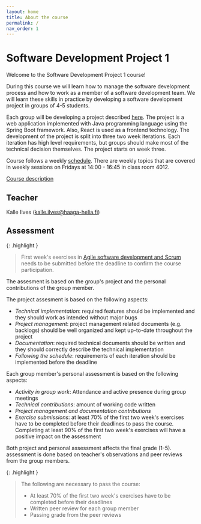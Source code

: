 ```yaml
---
layout: home
title: About the course
permalink: /
nav_order: 1
---
```


# Software Development Project 1

Welcome to the Software Development Project 1 course!

During this course we will learn how to manage the software development process and how to work as a member of a software development team. We will learn these skills in practice by developing a software development project in groups of 4-5 students.

Each group will be developing a project described [here](/project-description). The project is a web application implemented with Java programming language using the Spring Boot framework. Also, React is used as a frontend technology. The development of the project is split into three two week iterations. Each iteration has high level requirements, but groups should make most of the technical decision themselves. The project starts on week three.

Course follows a weekly [schedule](/schedule). There are weekly topics that are covered in weekly sessions on Fridays at 14:00 - 16:45 in class room 4012.

[Course description](https://opinto-opas.haaga-helia.fi/course_unit/SOF005AS3AE)

## Teacher

Kalle Ilves (kalle.ilves@haaga-helia.fi)

## Assessment

{: .highlight }

> First week's exercises in [Agile software development and Scrum](/agile-software-development) needs to be submitted before the deadline to confirm the course participation.

The assesment is based on the group's project and the personal contributions of the group member.

The project assesment is based on the following aspects:

- _Technical implementation_: required features should be implemented and they should work as intended without major bugs
- _Project management_: project management related documents (e.g. backlogs) should be well organized and kept up-to-date throughout the project
- _Documentation_: required technical documents should be written and they should correctly describe the technical implementation
- _Following the schedule_: requirements of each iteration should be implemented before the deadline

Each group member's personal assessment is based on the following aspects:

- _Activity in group work_: Attendance and active presence during group meetings
- _Technical contributions_: amount of working code written
- _Project management and documentation contributions_
- _Exercise submissions_: at least 70% of the first two week's exercises have to be completed before their deadlines to pass the course. Completing at least 90% of the first two week's exercises will have a positive impact on the assessment

Both project and personal assessment affects the final grade (1-5). assessment is done based on teacher's observations and peer reviews from the group members.

{: .highlight }

> The following are necessary to pass the course:
>
> - At least 70% of the first two week's exercises have to be completed before their deadlines
> - Written peer review for each group member
> - Passing grade from the peer reviews
